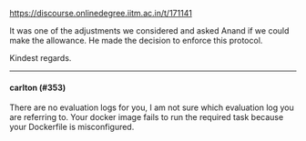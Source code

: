 https://discourse.onlinedegree.iitm.ac.in/t/171141

It was one of the adjustments we considered and asked Anand if we could make the allowance. He made the decision to enforce this protocol.</p>
<p>Kindest regards.</p><hr>

<h4>carlton (#353)</h4>
<p>There are no evaluation logs for you, I am not sure which evaluation log you are referring to. Your docker image fails to run the required task because your Dockerfile is misconfigured.